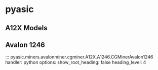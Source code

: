 # pyasic
## A12X Models

## Avalon 1246
::: pyasic.miners.avalonminer.cgminer.A12X.A1246.CGMinerAvalon1246
    handler: python
    options:
        show_root_heading: false
        heading_level: 4

